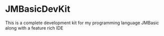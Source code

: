 # JMBasicDevKit
This is a complete development kit for my programming language JMBasic along with a feature rich IDE
